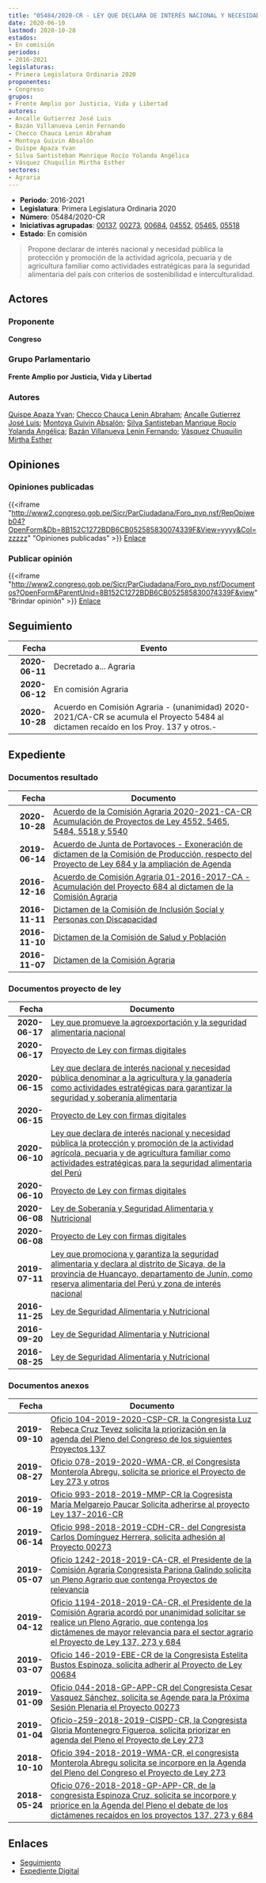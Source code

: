 ```yaml
---
title: "05484/2020-CR - LEY QUE DECLARA DE INTERÉS NACIONAL Y NECESIDAD PÚBLICA LA PROTECCIÓN Y PROMOCIÓN DE LA ACTIVIDAD AGRÍCOLA, PECUARIA Y DE AGRICULTURA FAMILIAR COMO ACTIVIDADES ESTRATÉGICAS PARA LA SEGURIDAD ALIMENTARIA DEL PERÚ"
date: 2020-06-10
lastmod: 2020-10-28
estados:
- En comisión
periodos:
- 2016-2021
legislaturas:
- Primera Legislatura Ordinaria 2020
proponentes:
- Congreso
grupos:
- Frente Amplio por Justicia, Vida y Libertad
autores:
- Ancalle Gutierrez José Luis
- Bazán Villanueva Lenin Fernando
- Checco Chauca Lenin Abraham
- Montoya Guivin Absalón
- Quispe Apaza Yvan
- Silva Santisteban Manrique Rocío Yolanda Angélica
- Vásquez Chuquilin Mirtha Esther
sectores:
- Agraria
---
```

- **Periodo**: 2016-2021
- **Legislatura**: Primera Legislatura Ordinaria 2020
- **Número**: 05484/2020-CR
- **Iniciativas agrupadas**: [00137](../../00100/00137), [00273](../../00200/00273), [00684](../../00600/00684), [04552](../../04500/04552), [05465](../../05400/05465), [05518](../../05500/05518)
- **Estado**: En comisión

> Propone declarar de interés nacional y necesidad pública la protección y promoción de la actividad agrícola, pecuaria y de agricultura familiar como actividades estratégicas para la seguridad alimentaria del país con criterios de sostenibilidad e interculturalidad.


## Actores

### Proponente

**Congreso**

### Grupo Parlamentario

**Frente Amplio por Justicia, Vida y Libertad**

### Autores

[Quispe Apaza Yvan](mailto:mailto:mquispes@congreso.gob.pe); [Checco Chauca Lenin Abraham](mailto:mailto:lchecco@congreso.gob.pe); [Ancalle Gutierrez José Luis](mailto:mailto:jancalle@congreso.gob.pe); [Montoya Guivin Absalón](mailto:mailto:amontoya@congreso.gob.pe); [Silva Santisteban Manrique Rocío Yolanda Angélica](mailto:mailto:rsilvas@congreso.gob.pe); [Bazán Villanueva Lenin Fernando](mailto:mailto:lbazan@congreso.gob.pe); [Vásquez Chuquilin Mirtha Esther](mailto:mailto:mvasquezch@congreso.gob.pe)

## Opiniones

### Opiniones publicadas

{{<iframe "http://www2.congreso.gob.pe/Sicr/ParCiudadana/Foro_pvp.nsf/RepOpiweb04?OpenForm&Db=8B152C1272BDB6CB052585830074339F&View=yyyy&Col=zzzzz" "Opiniones publicadas" >}}
[Enlace](http://www2.congreso.gob.pe/Sicr/ParCiudadana/Foro_pvp.nsf/RepOpiweb04?OpenForm&Db=8B152C1272BDB6CB052585830074339F&View=yyyy&Col=zzzzz)

### Publicar opinión

{{<iframe "http://www2.congreso.gob.pe/Sicr/ParCiudadana/Foro_pvp.nsf/Documentos?OpenForm&ParentUnid=8B152C1272BDB6CB052585830074339F&view" "Brindar opinión" >}}
[Enlace](http://www2.congreso.gob.pe/Sicr/ParCiudadana/Foro_pvp.nsf/Documentos?OpenForm&ParentUnid=8B152C1272BDB6CB052585830074339F&view)


## Seguimiento

| Fecha | Evento |
|------:|--------|
| **2020-06-11** | Decretado a... Agraria |
| **2020-06-12** | En comisión Agraria |
| **2020-10-28** | Acuerdo en Comisión Agraria - (unanimidad) 2020-2021/CA-CR se acumula el Proyecto 5484 al dictamen recaído en los Proy. 137 y otros.- |

## Expediente

### Documentos resultado

| Fecha | Documento |
|------:|-----------|
| **2020-10-28** | [Acuerdo de la Comisión Agraria 2020-2021-CA-CR Acumulación de Proyectos de Ley 4552, 5465, 5484, 5518 y 5540](http://www.leyes.congreso.gob.pe/Documentos/2016_2021/Dictamenes/Proyectos_de_Ley/00137DC01MAY20201028.pdf) |
| **2019-06-14** | [Acuerdo de Junta de Portavoces - Exoneración de dictamen de la Comisión de Producción, respecto del Proyecto de Ley 684 y la ampliación de Agenda](http://www.leyes.congreso.gob.pe/Documentos/2016_2021/Acuerdos/Junta_Portavoces/AJP0013720190614.pdf) |
| **2016-12-16** | [Acuerdo de Comisión Agraria 01-2016-2017-CA - Acumulación del Proyecto 684 al dictamen de la Comisión Agraria](http://www.leyes.congreso.gob.pe/Documentos/2016_2021/Dictamenes/Proyectos_de_Ley/00684DC01MAY20161216.pdf) |
| **2016-11-11** | [Dictamen de la Comisión de Inclusión Social y Personas con Discapacidad](http://www.leyes.congreso.gob.pe/Documentos/2016_2021/Dictamenes/Proyectos_de_Ley/00273DC13MAY20161111.pdf) |
| **2016-11-10** | [Dictamen de la Comisión de Salud y Población](http://www.leyes.congreso.gob.pe/Documentos/2016_2021/Dictamenes/Proyectos_de_Ley/00137DC21MAY20161110..pdf) |
| **2016-11-07** | [Dictamen de la Comisión Agraria](http://www.leyes.congreso.gob.pe/Documentos/2016_2021/Dictamenes/Proyectos_de_Ley/00137DC01MAY20161107.pdf) |

### Documentos proyecto de ley

| Fecha | Documento |
|------:|-----------|
| **2020-06-17** | [Ley que promueve la agroexportación y la seguridad alimentaria nacional](http://www.leyes.congreso.gob.pe/Documentos/2016_2021/Proyectos_de_Ley_y_de_Resoluciones_Legislativas/PL05540_20200617.pdf) |
| **2020-06-17** | [Proyecto de Ley con firmas digitales](http://www.leyes.congreso.gob.pe/Documentos/2016_2021/Proyectos_de_Ley_y_de_Resoluciones_Legislativas/Proyectos_Firmas_digitales/PL05540.pdf) |
| **2020-06-15** | [Ley que declara de interés nacional y necesidad pública denominar a la agricultura y la ganadería como actividades estratégicas para garantizar la seguridad y soberanía alimentaria](http://www.leyes.congreso.gob.pe/Documentos/2016_2021/Proyectos_de_Ley_y_de_Resoluciones_Legislativas/PL05518_20200615.pdf) |
| **2020-06-15** | [Proyecto de Ley con firmas digitales](http://www.leyes.congreso.gob.pe/Documentos/2016_2021/Proyectos_de_Ley_y_de_Resoluciones_Legislativas/Proyectos_Firmas_digitales/PL05518.pdf) |
| **2020-06-10** | [Ley que declara de interés nacional y necesidad pública la protección y promoción de la actividad agrícola, pecuaria y de agricultura familiar como actividades estratégicas para la seguridad alimentaria del Perú](http://www.leyes.congreso.gob.pe/Documentos/2016_2021/Proyectos_de_Ley_y_de_Resoluciones_Legislativas/PL05484-20200610.pdf) |
| **2020-06-10** | [Proyecto de Ley con firmas digitales](http://www.leyes.congreso.gob.pe/Documentos/2016_2021/Proyectos_de_Ley_y_de_Resoluciones_Legislativas/Proyectos_Firmas_digitales/PL05484.pdf) |
| **2020-06-08** | [Ley de Soberanía y Seguridad Alimentaria y Nutricional](http://www.leyes.congreso.gob.pe/Documentos/2016_2021/Proyectos_de_Ley_y_de_Resoluciones_Legislativas/PL05465-20200608.pdf) |
| **2020-06-08** | [Proyecto de Ley con firmas digitales](http://www.leyes.congreso.gob.pe/Documentos/2016_2021/Proyectos_de_Ley_y_de_Resoluciones_Legislativas/Proyectos_Firmas_digitales/PL05465.pdf) |
| **2019-07-11** | [Ley que promociona y garantiza la seguridad alimentaria y declara al distrito de Sicaya, de la provincia de Huancayo, departamento de Junín, como reserva alimentaria del Perú y zona de interés nacional](http://www.leyes.congreso.gob.pe/Documentos/2016_2021/Proyectos_de_Ley_y_de_Resoluciones_Legislativas/PL0455220190711.pdf) |
| **2016-11-25** | [Ley de Seguridad Alimentaria y Nutricional](http://www.leyes.congreso.gob.pe/Documentos/2016_2021/Proyectos_de_Ley_y_de_Resoluciones_Legislativas/PL0068420161125.pdf) |
| **2016-09-20** | [Ley de Seguridad Alimentaria y Nutricional](http://www.leyes.congreso.gob.pe/Documentos/2016_2021/Proyectos_de_Ley_y_de_Resoluciones_Legislativas/PL0027320160920..pdf) |
| **2016-08-25** | [Ley de Seguridad Alimentaria y Nutricional](http://www.leyes.congreso.gob.pe/Documentos/2016_2021/Proyectos_de_Ley_y_de_Resoluciones_Legislativas/PL0013720160825..pdf) |

### Documentos anexos

| Fecha | Documento |
|------:|-----------|
| **2019-09-10** | [Oficio 104-2019-2020-CSP-CR, la Congresista Luz Rebeca Cruz Tevez solicita la priorización en la agenda del Pleno del Congreso de los siguientes Proyectos 137](http://www.leyes.congreso.gob.pe/Documentos/2016_2021/Oficios/Congresistas/OFICIO-104-2019-2020-CSP-CR.pdf) |
| **2019-08-27** | [Oficio 078-2019-2020-WMA-CR, el Congresista Monterola Abregu, solicita se priorice el Proyecto de Ley 273 y otros](http://www.leyes.congreso.gob.pe/Documentos/2016_2021/Oficios/Congresistas/OFICIO-078-2019-2020-WMA-CR.pdf) |
| **2019-06-19** | [Oficio 993-2018-2019-MMP-CR la Cogresista María Melgarejo Paucar Solicita adherirse al proyecto Ley 137-2016-CR](http://www.leyes.congreso.gob.pe/Documentos/2016_2021/Adhesiones/Proyectos_de_Ley/OFICIO-993-2018-2019-MMP-CR.pdf) |
| **2019-06-14** | [Oficio 998-2018-2019-CDH-CR- del Congresista Carlos Domínguez Herrera, solicita adhesión al Proyecto 00273](http://www.leyes.congreso.gob.pe/Documentos/2016_2021/Oficios/Congresistas/OFICIO-998-2018-2019-CDH-CR.pdf) |
| **2019-05-07** | [Oficio 1242-2018-2019-CA-CR, el Presidente de la Comisión Agraria Congresista Pariona Galindo solicita un Pleno Agrario que contenga Proyectos de relevancia](http://www.leyes.congreso.gob.pe/Documentos/2016_2021/Oficios/Comisiones_Ordinarias/OFICIO-1242-2018-2019-CA-CR.pdf) |
| **2019-04-12** | [Oficio 1194-2018-2019-CA-CR, el Presidente de la Comisión Agraria acordó por unanimidad solicitar se realice un Pleno Agrario, que contenga los dictámenes de mayor relevancia para el sector agrario el Proyecto de Ley 137, 273 y 684](http://www.leyes.congreso.gob.pe/Documentos/2016_2021/Oficios/Comisiones_Ordinarias/OFICIO-1194-2018-2019-CA-CR.pdf) |
| **2019-03-07** | [Oficio 146-2019-EBE-CR de la Congresista Estelita Bustos Espinoza, solicita adherir al Proyecto de Ley 00684](http://www.leyes.congreso.gob.pe/Documentos/2016_2021/Oficios/Congresistas/OFICIO-146-2019-EBE-CR.pdf) |
| **2019-01-09** | [Oficio 044-2018-GP-APP-CR del Congresista Cesar Vasquez Sánchez, solicita se Agende para la Próxima Sesión Plenaria el Proyecto 00273](http://www.leyes.congreso.gob.pe/Documentos/2016_2021/Oficios/Grupos_Parlamentarios/OFICIO-044-2018-GP-APP-CR.pdf) |
| **2019-01-04** | [Oficio-259-2018-2019-CISPD-CR, la Congresista Gloria Montenegro Figueroa, solicita priorizar en agenda del Pleno el Proyecto de Ley 273](http://www.leyes.congreso.gob.pe/Documentos/2016_2021/Oficios/Comisiones_Ordinarias/OFICIO-259-2018-2019-CISPD-CR.pdf) |
| **2018-10-10** | [Oficio 394-2018-2019-WMA-CR, el congresista Monterola Abregu solicita se incorpore en la Agenda del Pleno del Congreso el Proyecto de Ley 273](http://www.leyes.congreso.gob.pe/Documentos/2016_2021/Oficios/Congresistas/OFICIO-394-2018-2019-WMA-CR.PDF) |
| **2018-05-24** | [Oficio 076-2018-2018-GP-APP-CR, de la congresista Espinoza Cruz, solicita se incorpore y priorice en la Agenda del Pleno el debate de los dictámenes recaídos en los proyectos 137, 273 y 684](http://www.leyes.congreso.gob.pe/Documentos/2016_2021/Oficios/Grupos_Parlamentarios/OFICIO-076-2018-2018-GP-APP-CR.pdf) |

## Enlaces

- [Seguimiento](http://www2.congreso.gob.pe/Sicr/TraDocEstProc/CLProLey2016.nsf/f7fff46988ca05b1052578e100829cc7/1abb9138af61829b0525858400087ff4?OpenDocument)
- [Expediente Digital](http://www2.congreso.gob.pe/Sicr/TraDocEstProc/Expvirt_2011.nsf/visbusqptramdoc1621/05484?opendocument)

